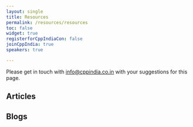 ```yaml
---
layout: single
title: Resources
permalink: /resources/resources
toc: false
widget: true
registerforCppIndiaCon: false
joinCppIndia: true
speakers: true

---
```


Please get in touch with info@cppindia.co.in with your suggestions for this page. 

## Articles

## Blogs
